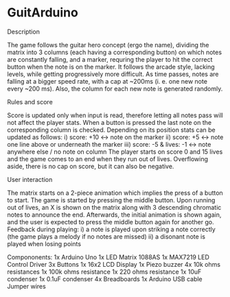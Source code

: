 # GuitArduino

  Description

  The game follows the guitar hero concept (ergo the name), dividing the matrix into 3 columns (each having a corresponding button) on which notes are constantly falling, and a marker, requring the player to hit the correct button when the note is on the marker. It follows the arcade style, lacking levels, while getting progressively more difficult. As time passes, notes are falling at a bigger speed rate, with a cap at ~200ms (i. e. one new note every ~200 ms). Also, the column for each new note is generated randomly.  
  
  Rules and score
  
  Score is updated only when input is read, therefore letting all notes pass will not affect the player stats. When a button is pressed the last note on the corresponding column is checked. Depending on its position stats can be updated as follows:
    i) score: +10 <-> note on the marker
    ii) score: +5 <-> note one line above or underneath the marker
    iii) score: -5 & lives: -1 <-> note anywhere else / no note on column
  The player starts on score 0 and 15 lives and the game comes to an end when they run out of lives. Overflowing aside, there is no cap on score, but it can also be negative.
  
  User interaction
  
  The matrix starts on a 2-piece animation which implies the press of a button to start.
  The game is started by pressing the middle button.
  Upon running out of lives, an X is shown on the matrix along with 3 descending chromatic notes to announce the end. Afterwards, the initial animation is shown again, and the user is expected to press the middle button again for another go.
  Feedback during playing:
    i) a note is played upon striking a note correctly (the game plays a melody if no notes are missed)
    ii) a disonant note is played when losing points
  
  Compononents:
  1x Arduino Uno
  1x LED Matrix 1088AS
  1x MAX7219 LED Control Driver
  3x Buttons
  1x 16x2 LCD Display
  1x Piezo buzzer
  4x 10k ohms resistances
  1x 100k ohms resistance
  1x 220 ohms resistance
  1x 10uF condenser
  1x 0.1uF condenser
  4x Breadboards
  1x Arduino USB cable
  Jumper wires
